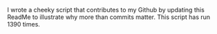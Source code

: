 I wrote a cheeky script that contributes to my Github by updating this ReadMe to illustrate why more than commits matter. This script has run 1390 times.